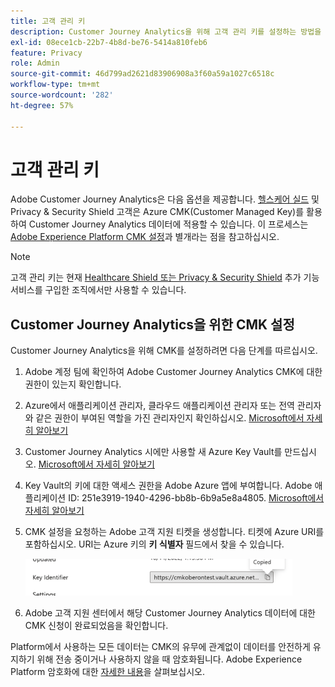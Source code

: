 ```yaml
---
title: 고객 관리 키
description: Customer Journey Analytics을 위해 고객 관리 키를 설정하는 방법을 알아봅니다.
exl-id: 08ece1cb-22b7-4b8d-be76-5414a810feb6
feature: Privacy
role: Admin
source-git-commit: 46d799ad2621d83906908a3f60a59a1027c6518c
workflow-type: tm+mt
source-wordcount: '282'
ht-degree: 57%

---
```


# 고객 관리 키

Adobe Customer Journey Analytics은 다음 옵션을 제공합니다. [헬스케어 실드](https://www.adobe.com/kr/trust/compliance/hipaa-ready.html) 및 Privacy &amp; Security Shield 고객은 Azure CMK(Customer Managed Key)를 활용하여 Customer Journey Analytics 데이터에 적용할 수 있습니다.  이 프로세스는 [Adobe Experience Platform CMK 설정](https://experienceleague.adobe.com/docs/experience-platform/landing/governance-privacy-security/customer-managed-keys.html?lang=ko-KR)과 별개라는 점을 참고하십시오.

>[!NOTE]
>
>고객 관리 키는 현재 [Healthcare Shield 또는 Privacy &amp; Security Shield](https://experienceleague.adobe.com/docs/customer-data-management-voices-events/events/governance/healthcare-shield.html) 추가 기능 서비스를 구입한 조직에서만 사용할 수 있습니다.

## Customer Journey Analytics을 위한 CMK 설정

Customer Journey Analytics을 위해 CMK를 설정하려면 다음 단계를 따르십시오.

1. Adobe 계정 팀에 확인하여 Adobe Customer Journey Analytics CMK에 대한 권한이 있는지 확인합니다.
1. Azure에서 애플리케이션 관리자, 클라우드 애플리케이션 관리자 또는 전역 관리자와 같은 권한이 부여된 역할을 가진 관리자인지 확인하십시오. [Microsoft에서 자세히 알아보기](https://learn.microsoft.com/ko-kr/azure/active-directory/roles/permissions-reference)
1. Customer Journey Analytics 시에만 사용할 새 Azure Key Vault를 만드십시오. [Microsoft에서 자세히 알아보기](https://learn.microsoft.com/ko-kr/azure/key-vault/general/)
1. Key Vault의 키에 대한 액세스 권한을 Adobe Azure 앱에 부여합니다. Adobe 애플리케이션 ID: 251e3919-1940-4296-bb8b-6b9a5e8a4805. [Microsoft에서 자세히 알아보기](https://learn.microsoft.com/ko-kr/azure/storage/common/customer-managed-keys-configure-cross-tenant-existing-account?toc=%2Fazure%2Fstorage%2Fblobs%2Ftoc.json&amp;tabs=powershell-preview%2Cazure-portal#the-customer-grants-the-service-providers-app-access-to-the-key-in-the-key-vault)
1. CMK 설정을 요청하는 Adobe 고객 지원 티켓을 생성합니다. 티켓에 Azure URI를 포함하십시오. URI는 Azure 키의 **키 식별자** 필드에서 찾을 수 있습니다.

   ![https://cmkoberontest.vault.azure.net에 대한 URI를 보여주는 키 식별자 필드](assets/key-identifier.png)

1. Adobe 고객 지원 센터에서 해당 Customer Journey Analytics 데이터에 대한 CMK 신청이 완료되었음을 확인합니다.

Platform에서 사용하는 모든 데이터는 CMK의 유무에 관계없이 데이터를 안전하게 유지하기 위해 전송 중이거나 사용하지 않을 때 암호화됩니다. Adobe Experience Platform 암호화에 대한 [자세한 내용](https://experienceleague.adobe.com/docs/experience-platform/landing/governance-privacy-security/encryption.html?lang=ko)을 살펴보십시오.
